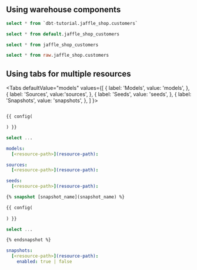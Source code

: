 ## Using warehouse components

<WHCode>

<div warehouse="BigQuery">

```sql
select * from `dbt-tutorial.jaffle_shop.customers`
```

</div>

<div warehouse="Databricks">

```sql
select * from default.jaffle_shop_customers
```

</div>

<div warehouse="Redshift">

```sql
select * from jaffle_shop_customers
```

</div>

<div warehouse="Snowflake">

```sql
select * from raw.jaffle_shop.customers
```

</div>

</WHCode>


## Using tabs for multiple resources

<Tabs
  defaultValue="models"
  values={[
    { label: 'Models', value: 'models', },
    { label: 'Sources', value:'sources', },
    { label: 'Seeds', value: 'seeds', },
    { label: 'Snapshots', value: 'snapshots', },
  ]
}>

<TabItem value="models">

<File name='models/<modelname>.sql'>

```sql

{{ config(

) }}

select ...


```

</File>

<File name='dbt_project.yml'>

```yml
models:
  [<resource-path>](resource-path):


```

</File>

</TabItem>

<TabItem value="sources">

<File name='dbt_project.yml'>

```yml
sources:
  [<resource-path>](resource-path):


```

</File>

</TabItem>

<TabItem value="seeds">

<File name='dbt_project.yml'>

```yml
seeds:
  [<resource-path>](resource-path):


```

</File>

</TabItem>

<TabItem value="snapshots">

<File name='snapshots/<filename>.sql'>

```sql
{% snapshot [snapshot_name](snapshot_name) %}

{{ config(
  
) }}

select ...

{% endsnapshot %}

```

</File>

<File name='dbt_project.yml'>

```yml
snapshots:
  [<resource-path>](resource-path):
    enabled: true | false

```

</File>

</TabItem>

</Tabs>
